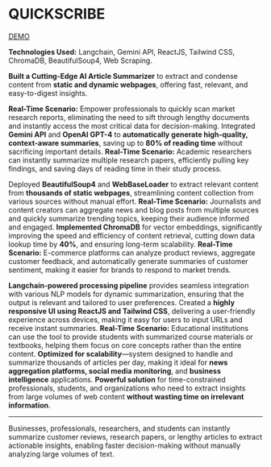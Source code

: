 # QUICKSCRIBE


[DEMO](https://summarizer-master-fuzzywe-jananis-projects-21b12255.vercel.app/)


**Technologies Used:** Langchain, Gemini API, ReactJS, Tailwind CSS, ChromaDB, BeautifulSoup4, Web Scraping.

**Built a Cutting-Edge AI Article Summarizer** to extract and condense content from **static and dynamic webpages**, offering fast, relevant, and easy-to-digest insights.


 **Real-Time Scenario:** Empower professionals to quickly scan market research reports, eliminating the need to sift through lengthy documents and instantly access the most critical data for decision-making.
 Integrated **Gemini API** and **OpenAI GPT-4** to **automatically generate high-quality, context-aware summaries**, saving up to **80% of reading time** without sacrificing important details.
 **Real-Time Scenario:** Academic researchers can instantly summarize multiple research papers, efficiently pulling key findings, and saving days of reading time in their study process.

 
 Deployed **BeautifulSoup4** and **WebBaseLoader** to extract relevant content from **thousands of static webpages**, streamlining content collection from various sources without manual effort.
 **Real-Time Scenario:** Journalists and content creators can aggregate news and blog posts from multiple sources and quickly summarize trending topics, keeping their audience informed and engaged.
 **Implemented ChromaDB** for vector embeddings, significantly improving the speed and efficiency of content retrieval, cutting down data lookup time by **40%**, and ensuring long-term scalability.
 **Real-Time Scenario:** E-commerce platforms can analyze product reviews, aggregate customer feedback, and automatically generate summaries of customer sentiment, making it easier for brands to respond to market trends.

 
 **Langchain-powered processing pipeline** provides seamless integration with various NLP models for dynamic summarization, ensuring that the output is relevant and tailored to user preferences.
Created a **highly responsive UI using ReactJS and Tailwind CSS**, delivering a user-friendly experience across devices, making it easy for users to input URLs and receive instant summaries.
 **Real-Time Scenario:** Educational institutions can use the tool to provide students with summarized course materials or textbooks, helping them focus on core concepts rather than the entire content.
 **Optimized for scalability**—system designed to handle and summarize thousands of articles per day, making it ideal for **news aggregation platforms, social media monitoring**, and **business intelligence** applications.
 **Powerful solution** for time-constrained professionals, students, and organizations who need to extract insights from large volumes of web content **without wasting time on irrelevant information**.

---

 Businesses, professionals, researchers, and students can instantly summarize customer reviews, research papers, or lengthy articles to extract actionable insights, enabling faster decision-making without manually analyzing large volumes of text.
